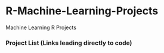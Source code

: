 # R-Machine-Learning-Projects
Machine Learning R Projects

### Project List (Links leading directly to code)
